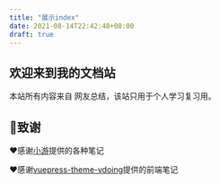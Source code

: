 ```yaml
---
title: "展示index"
date: 2021-08-14T22:42:48+08:00
draft: true
---
```




## 欢迎来到我的文档站





本站所有内容来自 网友总结，该站只用于个人学习复习用。











## 🎁致谢

❤️感谢[小游](http://interview.xiaoyou66.com/)提供的各种笔记

❤️感谢[vuepress-theme-vdoing](https://github.com/xugaoyi/vuepress-theme-vdoing)提供的前端笔记


